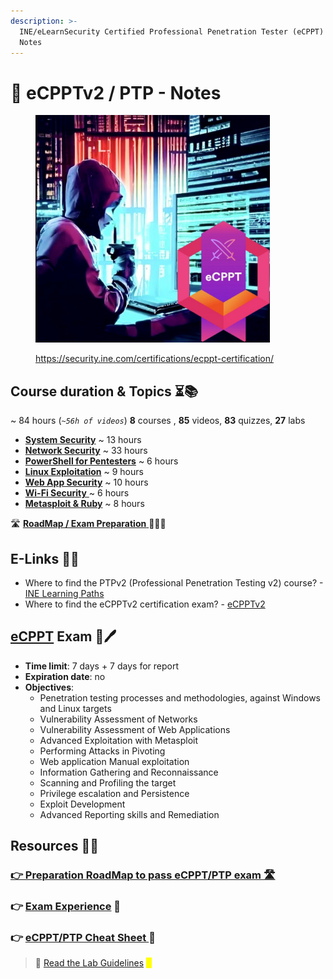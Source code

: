 ```yaml
---
description: >-
  INE/eLearnSecurity Certified Professional Penetration Tester (eCPPT) / PTP v2
  Notes
---
```


# 📝 eCPPTv2 / PTP - Notes

<div align="left">

<figure><img src=".gitbook/assets/image (33).png" alt="" width="375"><figcaption><p><a href="https://security.ine.com/certifications/ecppt-certification/">https://security.ine.com/certifications/ecppt-certification/</a></p></figcaption></figure>

</div>

## Course duration & Topics ⏳📚 <a href="#course-duration-and-topics" id="course-duration-and-topics"></a>

\~ 84 hours (_`~56h of videos`_) **8** courses , **85** videos, **83** quizzes, **27** labs

* **​**[**System Security**](readme/system-security/) \~ 13 hours
* [**Network Security**](readme/network-security/) \~ 33 hours
* [**PowerShell for Pentesters**](readme/powershell-for-pt/) \~ 6 hours
* [**​Linux Exploitation**](readme/linux-exploitation/) \~ 9 hours
* **​**[**Web App Security**](readme/web-app-security/) \~ 10 hours
* [**​Wi-Fi Security** ](readme/wi-fi-security/)\~ 6 hours
* [**​Metasploit & Ruby**](readme/metasploit-and-ruby/) \~ 8 hours

🛣️ [**RoadMap / Exam Preparation** ](roadmap-and-my-experience.md)🧑🏻‍🏫

## E-Links 🔗📔 <a href="#useful-links" id="useful-links"></a>

* Where to find the PTPv2 (Professional Penetration Testing v2) course? - [INE Learning Paths](https://security.ine.com/certifications/ecppt-certification/)​
* Where to find the eCPPTv2 certification exam? - [eCPPTv2](https://security.ine.com/certifications/ecppt-certification/)​

## ​[eCPPT](https://security.ine.com/certifications/ecppt-certification/) Exam 📄🖊️ <a href="#ejpt-exam" id="ejpt-exam"></a>

* **Time limit**: 7 days + 7 days for report
* **Expiration date**: no
* **Objectives**:
  * Penetration testing processes and methodologies, against Windows and Linux targets
  * Vulnerability Assessment of Networks
  * Vulnerability Assessment of Web Applications
  * Advanced Exploitation with Metasploit
  * Performing Attacks in Pivoting
  * Web application Manual exploitation
  * Information Gathering and Reconnaissance
  * Scanning and Profiling the target
  * Privilege escalation and Persistence
  * Exploit Development
  * Advanced Reporting skills and Remediation

## Resources 📑📘

### [👉 Preparation RoadMap to pass eCPPT/PTP exam 🛣️](roadmap-and-my-experience.md)

### 👉 [Exam Experience](https://medium.com/@dev-angelist/learning-path-my-experience-for-the-eccptv2-ptp-certification-april-2024-15ddf6b29a8f) 💯

### 👉 [eCPPT/PTP Cheat Sheet ](ecppt-cheat-sheet.md)📔

> 📖 [Read the Lab Guidelines](https://assets.ine.com/certifications/exam-guides/eCPPTv2\_PRE\_EXAM.pdf) <mark style="color:yellow;">📖</mark>
